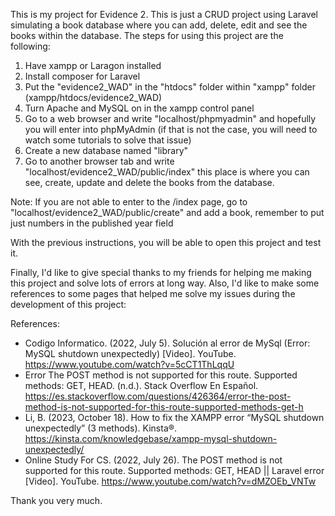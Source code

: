 This is my project for Evidence 2. This is just a CRUD project using Laravel simulating a book database where you can add, delete, edit and see the books within the database. The steps for using this project are the following:
1. Have xampp or Laragon installed
2. Install composer for Laravel
3. Put the "evidence2_WAD" in the "htdocs" folder within "xampp" folder (xampp/htdocs/evidence2_WAD)
4. Turn Apache and MySQL on in the xampp control panel
5. Go to a web browser and write "localhost/phpmyadmin" and hopefully you will enter into phpMyAdmin (if that is not the case, you will need to watch some tutorials to solve that issue)
6. Create a new database named "library"
7. Go to another browser tab and write "localhost/evidence2_WAD/public/index" this place is where you can see, create, update and delete the books from the database.

Note: If you are not able to enter to the /index page, go to "localhost/evidence2_WAD/public/create" and add a book, remember to put just numbers in the published year field

With the previous instructions, you will be able to open this project and test it.

Finally, I'd like to give special thanks to my friends for helping me making this project and solve lots of errors at long way. Also, I'd like to make some references to some pages that helped me solve my issues during the development of this project:

References:
- Codigo Informatico. (2022, July 5). Solución al error de MySql (Error: MySQL shutdown unexpectedly) [Video]. YouTube. https://www.youtube.com/watch?v=5cCT1ThLqqU
- Error The POST method is not supported for this route. Supported methods: GET, HEAD. (n.d.). Stack Overflow En Español. https://es.stackoverflow.com/questions/426364/error-the-post-method-is-not-supported-for-this-route-supported-methods-get-h
- Li, B. (2023, October 18). How to fix the XAMPP error “MySQL shutdown unexpectedly” (3 methods). Kinsta®. https://kinsta.com/knowledgebase/xampp-mysql-shutdown-unexpectedly/
- Online Study For CS. (2022, July 26). The POST method is not supported for this route. Supported methods: GET, HEAD || Laravel error [Video]. YouTube. https://www.youtube.com/watch?v=dMZOEb_VNTw

Thank you very much.
